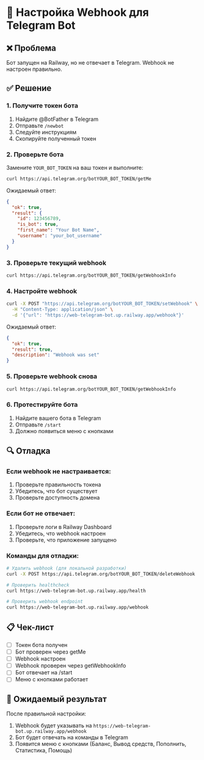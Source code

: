 # 🔧 Настройка Webhook для Telegram Bot

## ❌ Проблема
Бот запущен на Railway, но не отвечает в Telegram. Webhook не настроен правильно.

## ✅ Решение

### 1. Получите токен бота
1. Найдите @BotFather в Telegram
2. Отправьте `/newbot`
3. Следуйте инструкциям
4. Скопируйте полученный токен

### 2. Проверьте бота
Замените `YOUR_BOT_TOKEN` на ваш токен и выполните:
```bash
curl https://api.telegram.org/botYOUR_BOT_TOKEN/getMe
```

Ожидаемый ответ:
```json
{
  "ok": true,
  "result": {
    "id": 123456789,
    "is_bot": true,
    "first_name": "Your Bot Name",
    "username": "your_bot_username"
  }
}
```

### 3. Проверьте текущий webhook
```bash
curl https://api.telegram.org/botYOUR_BOT_TOKEN/getWebhookInfo
```

### 4. Настройте webhook
```bash
curl -X POST "https://api.telegram.org/botYOUR_BOT_TOKEN/setWebhook" \
  -H "Content-Type: application/json" \
  -d '{"url": "https://web-telegram-bot.up.railway.app/webhook"}'
```

Ожидаемый ответ:
```json
{
  "ok": true,
  "result": true,
  "description": "Webhook was set"
}
```

### 5. Проверьте webhook снова
```bash
curl https://api.telegram.org/botYOUR_BOT_TOKEN/getWebhookInfo
```

### 6. Протестируйте бота
1. Найдите вашего бота в Telegram
2. Отправьте `/start`
3. Должно появиться меню с кнопками

## 🔍 Отладка

### Если webhook не настраивается:
1. Проверьте правильность токена
2. Убедитесь, что бот существует
3. Проверьте доступность домена

### Если бот не отвечает:
1. Проверьте логи в Railway Dashboard
2. Убедитесь, что webhook настроен
3. Проверьте, что приложение запущено

### Команды для отладки:
```bash
# Удалить webhook (для локальной разработки)
curl -X POST https://api.telegram.org/botYOUR_BOT_TOKEN/deleteWebhook

# Проверить healthcheck
curl https://web-telegram-bot.up.railway.app/health

# Проверить webhook endpoint
curl https://web-telegram-bot.up.railway.app/webhook
```

## 📋 Чек-лист

- [ ] Токен бота получен
- [ ] Бот проверен через getMe
- [ ] Webhook настроен
- [ ] Webhook проверен через getWebhookInfo
- [ ] Бот отвечает на /start
- [ ] Меню с кнопками работает

## 🎯 Ожидаемый результат

После правильной настройки:
1. Webhook будет указывать на `https://web-telegram-bot.up.railway.app/webhook`
2. Бот будет отвечать на команды в Telegram
3. Появится меню с кнопками (Баланс, Вывод средств, Пополнить, Статистика, Помощь)
